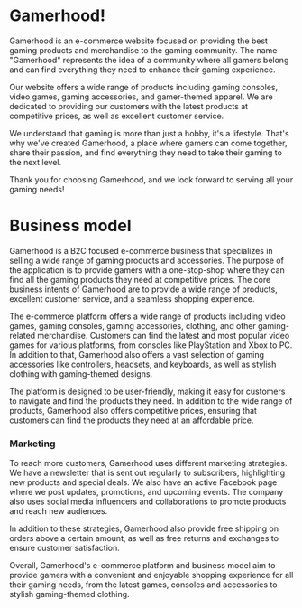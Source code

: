 # Gamerhood!

Gamerhood is an e-commerce website focused on providing the best gaming products and merchandise to the gaming community. The name "Gamerhood" represents the idea of a community where all gamers belong and can find everything they need to enhance their gaming experience.

Our website offers a wide range of products including gaming consoles, video games, gaming accessories, and gamer-themed apparel. We are dedicated to providing our customers with the latest products at competitive prices, as well as excellent customer service.

We understand that gaming is more than just a hobby, it's a lifestyle. That's why we've created Gamerhood, a place where gamers can come together, share their passion, and find everything they need to take their gaming to the next level.

Thank you for choosing Gamerhood, and we look forward to serving all your gaming needs!



# Business model


Gamerhood is a B2C focused e-commerce business that specializes in selling a wide range of gaming products and accessories. The purpose of the application is to provide gamers with a one-stop-shop where they can find all the gaming products they need at competitive prices. The core business intents of Gamerhood are to provide a wide range of products, excellent customer service, and a seamless shopping experience.

The e-commerce platform offers a wide range of products including video games, gaming consoles, gaming accessories, clothing, and other gaming-related merchandise. Customers can find the latest and most popular video games for various platforms, from consoles like PlayStation and Xbox to PC. In addition to that, Gamerhood also offers a vast selection of gaming accessories like controllers, headsets, and keyboards, as well as stylish clothing with gaming-themed designs.

The platform is designed to be user-friendly, making it easy for customers to navigate and find the products they need. In addition to the wide range of products, Gamerhood also offers competitive prices, ensuring that customers can find the products they need at an affordable price.

### Marketing

To reach more customers, Gamerhood uses different marketing strategies. We have a newsletter that is sent out regularly to subscribers, highlighting new products and special deals. We also have an active Facebook page where we post updates, promotions, and upcoming events. The company also uses social media influencers and collaborations to promote products and reach new audiences.

In addition to these strategies, Gamerhood also provide free shipping on orders above a certain amount, as well as free returns and exchanges to ensure customer satisfaction.

Overall, Gamerhood's e-commerce platform and business model aim to provide gamers with a convenient and enjoyable shopping experience for all their gaming needs, from the latest games, consoles and accessories to stylish gaming-themed clothing.